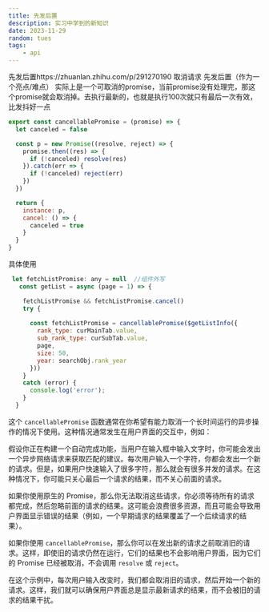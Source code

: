 ```yaml
---
title: 先发后置
description: 实习中学到的新知识
date: 2023-11-29
random: tues 
tags:
    - api
---
```


先发后置https://zhuanlan.zhihu.com/p/291270190
取消请求  先发后置（作为一个亮点/难点）
实际上是一个可取消的promise，当前promise没有处理完，那这个promise就会取消掉。去执行最新的，也就是执行100次就只有最后一次有效，比发抖好一点
```js
export const cancellablePromise = (promise) => {
  let canceled = false

  const p = new Promise((resolve, reject) => {
    promise.then((res) => {
      if (!canceled) resolve(res)
    }).catch(err => {
      if (!canceled) reject(err)
    })
  })

  return {
    instance: p,
    cancel: () => {
      canceled = true
    }
  }
}
```
具体使用
```js
 let fetchListPromise: any = null  //组件外写
   const getList = async (page = 1) => {

    fetchListPromise && fetchListPromise.cancel()
    try {
    
      const fetchListPromise = cancellablePromise($getListInfo({
        rank_type: curMainTab.value,
        sub_rank_type: curSubTab.value,
        page,
        size: 50,
        year: searchObj.rank_year
      }))
    }
    catch (error) {
      console.log('error');
    }
  }
```
这个 `cancellablePromise` 函数通常在你希望有能力取消一个长时间运行的异步操作的情况下使用。这种情况通常发生在用户界面的交互中，例如：

假设你正在构建一个自动完成功能，当用户在输入框中输入文字时，你可能会发出一个异步网络请求来获取匹配的建议。每次用户输入一个字符，你都会发出一个新的请求。但是，如果用户快速输入了很多字符，那么就会有很多并发的请求。在这种情况下，你可能只关心最后一个请求的结果，而不关心前面的请求。

如果你使用原生的 Promise，那么你无法取消这些请求，你必须等待所有的请求都完成，然后忽略前面的请求的结果。这可能会浪费很多资源，而且可能会导致用户界面显示错误的结果（例如，一个早期请求的结果覆盖了一个后续请求的结果）。

如果你使用 `cancellablePromise`，那么你可以在发出新的请求之前取消旧的请求。这样，即使旧的请求仍然在运行，它们的结果也不会影响用户界面，因为它们的 Promise 已经被取消，不会调用 `resolve` 或 `reject`。

在这个示例中，每次用户输入改变时，我们都会取消旧的请求，然后开始一个新的请求。这样，我们就可以确保用户界面总是显示最新请求的结果，而不会被旧的请求的结果干扰。